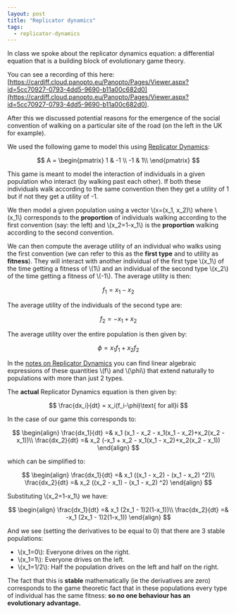```yaml
---
layout: post
title: "Replicator dynamics"
tags:
  - replicator-dynamics
---
```


In class we spoke about the replicator dynamics equation: a differential
equation that is a building block of evolutionary game theory.

You can see a recording of this here:
[https://cardiff.cloud.panopto.eu/Panopto/Pages/Viewer.aspx?id=5cc70927-0793-4dd5-9690-b11a00c682d0](https://cardiff.cloud.panopto.eu/Panopto/Pages/Viewer.aspx?id=5cc70927-0793-4dd5-9690-b11a00c682d0).

After this we discussed potential reasons for the emergence of the social
convention of walking on a particular site of the road (on the left in the UK for
example).

We used the following game to model this using [Replicator Dynamics](https://vknight.org/gt/topics/replicator-dynamics.html):

$$
A = \begin{pmatrix}
    1 & -1 \\
    -1 & 1\\
\end{pmatrix}
$$

This game is meant to model the interaction of individuals in a given population
who interact (by walking past each other). If both these individuals walk
according to the same convention then they get a utility of 1 but if not they
get a utility of -1.

We then model a given population using a vector \\(x=(x_1, x_2)\\) where \\(x_1\\)
corresponds to the **proportion** of individuals walking according to the
first convention (say: the left) and \\(x_2=1-x_1\\) is the **proportion**
walking
according to the second convention.

We can then compute the average utility of an individual who walks using the
first convention (we can refer to this as the **first type** and to utility as
**fitness**). They will interact with another individual of the first type
\\(x_1\\) of the time getting a fitness of \\(1\\) and an individual of the
second type \\(x_2\\) of the time getting a fitness of \\(-1\\). The average
utility is then:

$$
f_1 = x_1 - x_2
$$

The average utility of the individuals of the second type are:

$$
f_2 = - x_1 + x_2
$$

The average utility over the entire population is then given by:

$$\phi=x_1f_1+x_2f_2$$

In the [notes on Replicator
Dynamics](https://nashpy.readthedocs.io/en/stable/text-book/replicator-dynamics.html#)
you can find linear algebraic expressions of these quantities \\(f\\) and
\\(\phi\\) that extend naturally to populations with more than just 2 types.

The **actual** Replicator Dynamics equation is then given by:

$$
\frac{dx_i}{dt} = x_i(f_i-\phi)\text{ for all}i
$$

In the case of our game this corresponds to:

$$
\begin{align}
\frac{dx_1}{dt} =& x_1 (x_1 - x_2 - x_1(x_1 - x_2)+x_2(x_2 - x_1))\\
\frac{dx_2}{dt} =& x_2 (-x_1 + x_2 - x_1(x_1 - x_2)+x_2(x_2 - x_1))
\end{align}
$$

which can be simplified to:

$$
\begin{align}
\frac{dx_1}{dt} =& x_1 ((x_1 - x_2) - (x_1 - x_2) ^2)\\
\frac{dx_2}{dt} =& x_2 ((x_2 - x_1) - (x_1 - x_2) ^2)
\end{align}
$$

Substituting \\(x_2=1-x_1\\) we have:

$$
\begin{align}
\frac{dx_1}{dt} =& x_1 (2x_1 - 1)2(1-x_1))\\
\frac{dx_2}{dt} =& -x_1 (2x_1 - 1)2(1-x_1))
\end{align}
$$

And we see (setting the derivatives to be equal to 0) that there are 3 stable
populations:

- \\(x_1=0\\): Everyone drives on the right.
- \\(x_1=1\\): Everyone drives on the left.
- \\(x_1=1/2\\): Half the population drives on the left and half on the right.

The fact that this is **stable** mathematically (ie the derivatives are zero)
corresponds to the game theoretic fact that in these populations every type of
individual has the same fitness: **so no one behaviour has an evolutionary
advantage.**
